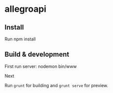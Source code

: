 # allegroapi

## Install

Run npm install

## Build & development
First run server: nodemon bin/www

Next

Run `grunt` for building and `grunt serve` for preview.


